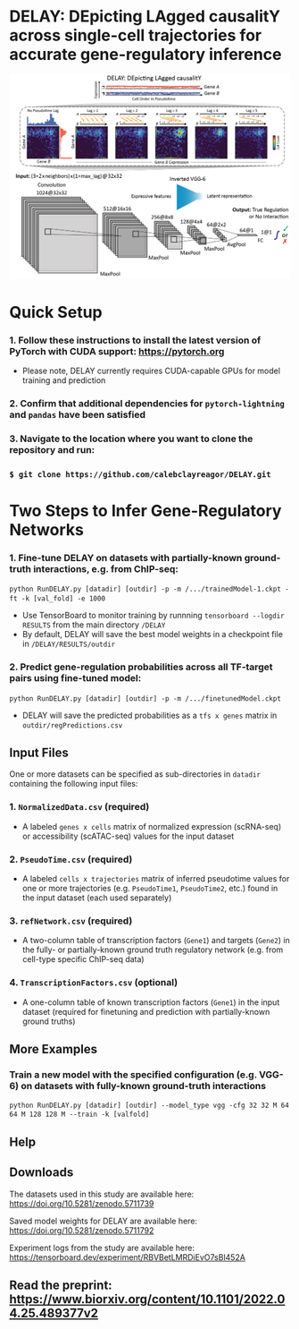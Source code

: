 # DELAY: DEpicting LAgged causalitY across single-cell trajectories for accurate gene-regulatory inference

![DELAY](DELAY.png)

# Quick Setup

### 1. Follow these instructions to install the latest version of PyTorch with CUDA support: https://pytorch.org

- Please note, DELAY currently requires CUDA-capable GPUs for model training and prediction

### 2. Confirm that additional dependencies for ``pytorch-lightning`` and ``pandas`` have been satisfied

### 3. Navigate to the location where you want to clone the repository and run:

### ``$ git clone https://github.com/calebclayreagor/DELAY.git``

# Two Steps to Infer Gene-Regulatory Networks

### 1. Fine-tune DELAY on datasets with partially-known ground-truth interactions, e.g. from ChIP-seq:

``python RunDELAY.py [datadir] [outdir] -p -m /.../trainedModel-1.ckpt -ft -k [val_fold] -e 1000``

- Use TensorBoard to monitor training by runnning ``tensorboard --logdir RESULTS`` from the main directory ``/DELAY``
- By default, DELAY will save the best model weights in a checkpoint file in ``/DELAY/RESULTS/outdir``

### 2. Predict gene-regulation probabilities across all TF-target pairs using fine-tuned model:

``python RunDELAY.py [datadir] [outdir] -p -m /.../finetunedModel.ckpt``

- DELAY will save the predicted probabilities as a ``tfs x genes`` matrix in ``outdir/regPredictions.csv``

## Input Files

One or more datasets can be specified as sub-directories in ``datadir`` containing the following input files:

### 1. ``NormalizedData.csv`` (required)

- A labeled ``genes x cells`` matrix of normalized expression (scRNA-seq) or accessibility (scATAC-seq) values for the input dataset

### 2. ``PseudoTime.csv`` (required)

- A labeled ``cells x trajectories`` matrix of inferred pseudotime values for one or more trajectories (e.g. ``PseudoTime1``, ``PseudoTime2``, etc.) found in the input dataset (each used separately)

### 3. ``refNetwork.csv`` (required)

- A two-column table of transcription factors (``Gene1``) and targets (``Gene2``) in the fully- or partially-known ground truth regulatory network (e.g. from cell-type specific ChIP-seq data)

### 4. ``TranscriptionFactors.csv`` (optional)

- A one-column table of known transcription factors (``Gene1``) in the input dataset (required for finetuning and prediction with partially-known ground truths)

## More Examples

### Train a new model with the specified configuration (e.g. VGG-6) on datasets with fully-known ground-truth interactions

```
python RunDELAY.py [datadir] [outdir] --model_type vgg -cfg 32 32 M 64 64 M 128 128 M --train -k [valfold]
```

## Help



## Downloads

The datasets used in this study are available here: https://doi.org/10.5281/zenodo.5711739

Saved model weights for DELAY are available here: https://doi.org/10.5281/zenodo.5711792

Experiment logs from the study are available here: https://tensorboard.dev/experiment/RBVBetLMRDiEvO7sBl452A

## Read the preprint: https://www.biorxiv.org/content/10.1101/2022.04.25.489377v2
